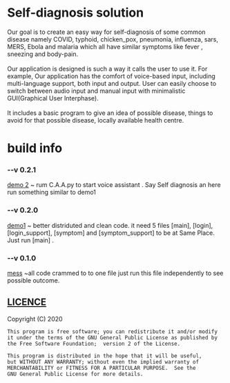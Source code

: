 # Self-diagnosis solution
Our goal is to create an easy way for self-diagnosis of some common disease namely COVID, typhoid, chicken_pox, pneumonia, influenza, sars, MERS, Ebola and malaria which all have similar symptoms like fever , sneezing and body-pain.  <br /> <br />
 Our application is designed is such a way it calls the user to use it. For example, Our application has the comfort of voice-based input, including multi-language support, both input and output. User can easily choose to switch between audio input and manual input with minimalistic GUI(Graphical User Interphase). <br /> <br />
It includes a basic program to give an idea of possible disease, things to avoid for that possible disease, locally available health centre. 
# build info
### --v 0.2.1
[demo 2](demo_2) ~ rum C.A.A.py to start voice assistant . Say Self diagnosis an here run something similar to demo1   
### --v 0.2.0
[demo1](demo_1) ~ better distriduted and clean code. it need 5 files [main], [login], [login_support], [symptom] and [symptom_support] to be at Same Place.   Just run [main] .

### --v 0.1.0
[mess](mess.py) ~all code crammed to to one file just run this file independently to see possible outcome.

## [LICENCE](LICENSE)
  Copyright (C) 2020 

    This program is free software; you can redistribute it and/or modify
    it under the terms of the GNU General Public License as published by
    the Free Software Foundation;  version 2 of the License.

    This program is distributed in the hope that it will be useful,
    but WITHOUT ANY WARRANTY; without even the implied warranty of
    MERCHANTABILITY or FITNESS FOR A PARTICULAR PURPOSE.  See the
    GNU General Public License for more details.
